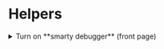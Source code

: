 # Helpers


<details>
  <summary>Turn on **smarty debugger** (front page)</summary>

  ```php
      //file: /var/www/presta_test/config/defines.inc.php
      // Smarty profile switch on/off
      if (!defined('_PS_DEBUG_PROFILING_')) {
          if (strpos($_SERVER['PHP_SELF'], 'admin-') === 1) {
              define('_PS_DEBUG_PROFILING_', false);
          } else {
              define('_PS_DEBUG_PROFILING_', true);
          }
      }
  ```
</details>
